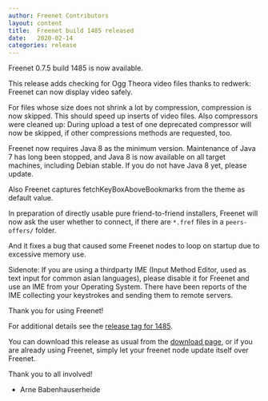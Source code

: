 ```yaml
---
author: Freenet Contributors
layout: content
title:  Freenet build 1485 released
date:   2020-02-14
categories: release
---
```

Freenet 0.7.5 build 1485 is now available.


This release adds checking for Ogg Theora video files thanks to
redwerk: Freenet can now display video safely.

For files whose size does not shrink a lot by compression, compression
is now skipped. This should speed up inserts of video files. Also
compressors were cleaned up: During upload a test of one deprecated
compressor will now be skipped, if other compressions methods are
requested, too.

Freenet now requires Java 8 as the minimum version. Maintenance of
Java 7 has long been stopped, and Java 8 is now available on all
target machines, including Debian stable. If you do not have Java 8
yet, please update.

Also Freenet captures fetchKeyBoxAboveBookmarks from the theme as
default value.

In preparation of directly usable pure friend-to-friend installers,
Freenet will now ask the user whether to connect, if there are `*.fref`
files in a `peers-offers/` folder.

And it fixes a bug that caused some Freenet nodes to loop
on startup due to excessive memory use.


Sidenote: If you are using a thirdparty IME 
(Input Method Editor, used as text input for common asian languages), 
please disable it for Freenet and use an IME from your Operating System.
There have been reports of the IME collecting your keystrokes and
sending them to remote servers.


Thank you for using Freenet!

For additional details see the [release tag for 1485][releasetag1485].


You can download this release as usual from the [download page][],
or if you are already using Freenet, simply let your freenet node
update itself over Freenet.


Thank you to all involved!


- Arne Babenhauserheide

[releasetag1485]: https://github.com/freenet/fred/releases/tag/build01485
[download page]: pages/download.html
